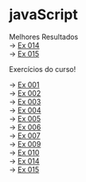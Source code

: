 # javaScript

Melhores Resultados <br>
-> <a href="https://ipneuhauser.github.io/javaScript/aula13/ex014/ex014.html" target="_blank">Ex 014</a><br>
-> <a href="https://ipneuhauser.github.io/javaScript/aula13/ex015/ex015.html" target="_blank">Ex 015</a><br>
 
Exercícios do curso!

-> <a href="https://ipneuhauser.github.io/javaScript/aula04/ex001.html" target="_blank">Ex 001</a><br>
-> <a href="https://ipneuhauser.github.io/javaScript/aula06/ex002.html" target="_blank">Ex 002</a><br>
-> <a href="https://ipneuhauser.github.io/javaScript/aula06/ex003.html" target="_blank">Ex 003</a><br>
-> <a href="https://ipneuhauser.github.io/javaScript/aula06/ex004.html" target="_blank">Ex 004</a><br>
-> <a href="https://ipneuhauser.github.io/javaScript/aula09/ex005.html" target="_blank">Ex 005</a><br>
-> <a href="https://ipneuhauser.github.io/javaScript/aula10/ex006.html" target="_blank">Ex 006</a><br>
-> <a href="https://ipneuhauser.github.io/javaScript/aula10/ex007.html" target="_blank">Ex 007</a><br>
-> <a href="https://ipneuhauser.github.io/javaScript/aula11/ex009.html" target="_blank">Ex 009</a><br>
-> <a href="https://ipneuhauser.github.io/javaScript/aula11/ex010.html" target="_blank">Ex 010</a><br>
-> <a href="https://ipneuhauser.github.io/javaScript/aula13/ex014/ex014.html" target="_blank">Ex 014</a><br>
-> <a href="https://ipneuhauser.github.io/javaScript/aula13/ex015/ex015.html" target="_blank">Ex 015</a><br>